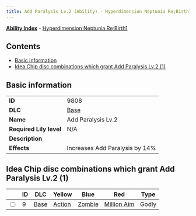 ```yaml
---
title: Add Paralysis Lv.2 (Ability) - Hyperdimension Neptunia Re;Birth1
---
```


[**Ability Index**](/neptunia/rb1/ability/index.html) - [Hyperdimension Neptunia Re;Birth1](/neptunia/rb1)

## Contents

- [Basic information](#basic-information)
- [Idea Chip disc combinations which grant Add Paralysis Lv.2 (1)](#idea-chip-disc-combinations-which-grant-add-paralysis-lv2-1)

## Basic information

|   |   |
| -- | -- |
| **ID** | 9808 |
| **DLC** | [Base](/neptunia/rb1/dlc/1-base.html) |
| **Name** | Add Paralysis Lv.2 |
| **Required Lily level** | N/A |
| **Description** |  |
| **Effects** | Increases Add Paralysis by 14% |


## Idea Chip disc combinations which grant Add Paralysis Lv.2 (1)

|    | ID | DLC | Yellow | Blue | Red | Type |
| -- | -- | --- | ------ | ---- | --- | ---- |
| <input type="checkbox" id="rb1-item-1-9" class="trackbox" /> | 9 | [Base](/neptunia/rb1/dlc/1-base.html) | [Action](/neptunia/rb1/item/1-5046-action.html) | [Zombie](/neptunia/rb1/item/1-5065-zombie.html) | [Million Aim](/neptunia/rb1/item/1-5156-million-aim.html) | Godly |
